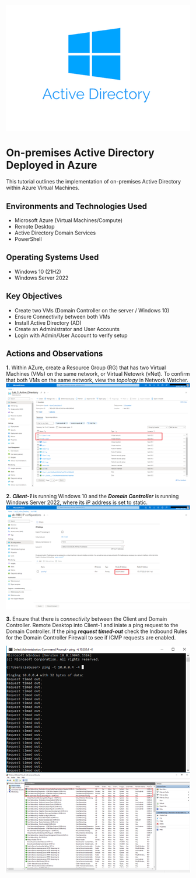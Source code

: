 #
<p align="center">
<img src="active directory.png"/>
</p>

<h1>On-premises Active Directory Deployed in Azure </h1>
This tutorial outlines the implementation of on-premises Active Directory within Azure Virtual Machines.

<h2>Environments and Technologies Used</h2>

- Microsoft Azure (Virtual Machines/Compute)
- Remote Desktop
- Active Directory Domain Services
- PowerShell
<h2>Operating Systems Used </h2>

- Windows 10 (21H2)
- Windows Server 2022

<h2>Key Objectives</h2>

- Create two VMs (Domain Controller on the server / Windows 10)
- Ensure Connectivity between both VMs
- Install Active Directory (AD)
- Create an Administrator and User Accounts
- Login with Admin/User Account to verify setup

<h2>Actions and Observations</h2>



**1.** Within AZure, create a Resource Group (RG) that has two Virtual Machines (VMs) on the same network, or Virtual Netowrk (vNet). To confirm that both VMs on the same network, view the _topology_ in Network Watcher.        
<img src="Resources.png"/>

    
**2.** ***Client-1*** is running Windows 10 and the ***Domain Controller*** is running Windows Server 2022, where its iP address is set to static.    
<img src="DC Static IP.png"/>


**3.** Ensure that there is _connectivity_ between the Client and Domain Controller. Remote Desktop into Client-1 and iniate a ping request to the Domain Controller.  If the ping **_request timed-out_** check the Indbound Rules for the Domain Controller Firewall to see if ICMP requests are enabled.    

<img src="PP to DC.png"/> <img src="ICMPallow.png"/>


    




